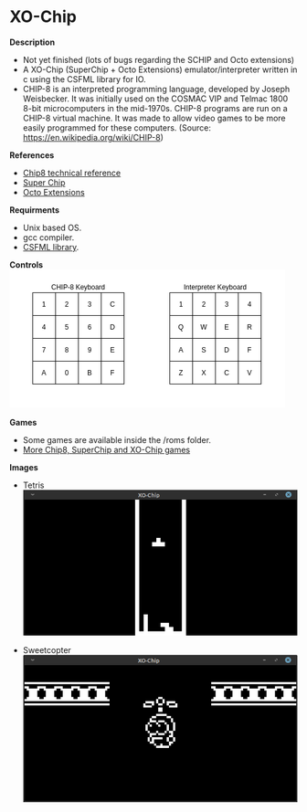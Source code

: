 # XO-Chip

**Description**
  - Not yet finished (lots of bugs regarding the SCHIP and Octo extensions)
  - A XO-Chip (SuperChip + Octo Extensions) emulator/interpreter written in c using the CSFML library for IO.
  - CHIP-8 is an interpreted programming language, developed by Joseph Weisbecker. It was initially used on the COSMAC VIP and Telmac 1800 8-bit microcomputers in the mid-1970s. CHIP-8 programs are run on a CHIP-8 virtual machine. It was made to allow video games to be more easily programmed for these computers. (Source: https://en.wikipedia.org/wiki/CHIP-8)

**References**
  - [Chip8 technical reference](http://devernay.free.fr/hacks/chip8/C8TECH10.HTM)
  - [Super Chip](https://github.com/JohnEarnest/Octo/blob/gh-pages/docs/SuperChip.md)
  - [Octo Extensions](http://johnearnest.github.io/Octo/docs/XO-ChipSpecification.html)

**Requirments**
  - Unix based OS.
  - gcc compiler.
  - [CSFML library](https://www.sfml-dev.org/download/csfml/).

**Controls**
<br/> ![alt text](other/controls.png)

**Games**
  - Some games are available inside the /roms folder.
  - [More Chip8, SuperChip and XO-Chip games](https://johnearnest.github.io/chip8Archive/?sort=platform)

**Images**
- Tetris <br/> ![alt text](other/image_a.png)

- Sweetcopter <br/> ![alt text](other/image_b.png)

